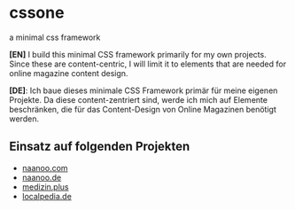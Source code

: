 # cssone
a minimal css framework

**[EN]** I build this minimal CSS framework primarily for my own projects. Since these are content-centric, I will limit it to elements that are needed for online magazine content design.

**[DE]**: Ich baue dieses minimale CSS Framework primär für meine eigenen Projekte. Da diese content-zentriert sind, werde ich mich auf Elemente beschränken, die für das Content-Design von Online Magazinen benötigt werden.

## Einsatz auf folgenden Projekten

- [naanoo.com](https://www.naanoo.com)
- [naanoo.de](https://www.naanoo.de)
- [medizin.plus](https://medizin.plus)
- [localpedia.de](https://localpedia.de/)
